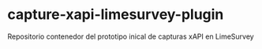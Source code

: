 # capture-xapi-limesurvey-plugin
Repositorio contenedor del prototipo inical de capturas xAPI en LimeSurvey
